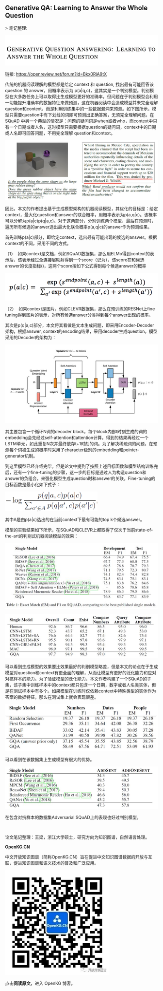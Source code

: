 
## Generative QA: Learning to Answer the Whole Question

&gt; 笔记整理: 

![](img/Generative-QA:-Learning-to-Answer-the-Whole-Question.md_1.png)

链接: https://openreview.net/forum?id=Bkx0RjA9tX



传统的机器阅读理解的模型都是给定 context 和 question, 找出最有可能回答该 question 的 answer，用概率表示为 p(a|q,c)，这其实是一个判别模型。判别模型在大多数任务上可以取得比生成模型更好的准确率，但问题在于判别模型会利用一切能提升准确率的数据特征来做预测，这在机器阅读中会造成模型并未完全理解question和context，而是利用训练集中的一些数据漏洞来预测。如下图所示，模型只需要question中有下划线的词即可预测出正确答案，无须完全理解问题。在 SQuAD 中另一个典型的情况是：问题的疑问词是when或者who，而context中只有一个日期或者人名，这时模型只需要根据question的疑问词，context中的日期或人名即可回答问题，不用完全理解 question和context。

![](img/Generative-QA:-Learning-to-Answer-the-Whole-Question.md_2.png)

因此，本文的作者提出基于生成模型架构的机器阅读模型，其优化的目标是：给定context，最大化question和answer的联合概率，用概率表示为p(a,q|c)。该概率可以分解为p(a|c)p(q|a,c)。对于这两部分，分别训练两个模型，最后在预测时，遍历所有候选的answer选出最大化联合概率p(a,q|c)的answer作为预测结果。

首先训练p(a|c)部分，即给定context，选出最有可能出现的候选的answer。根据context的不同，采用不同的方式。

（1）  如果context是文档，例如SQuAD数据集，那么用ELMo得到context的表示后，该表示经过全连接层映射得到一个score（记为），该score在和候选answer的长度指标()，这两个score按如下公式得到每个候选answer的概率

![](img/Generative-QA:-Learning-to-Answer-the-Whole-Question.md_3.png)



（2）  如果context是图片，例如CLEVR数据集，那么在预训练的RESNet上fine tuning得到图片的表示，对所有候选answer分类得到每个answer出现的概率。

其次是p(q|a,c)部分，本文将其看做是文本生成问题，即采用Encoder-Decoder架构，根据answer, context的encoding结果，采用decoder生成question。模型采用的Decoder的架构为：

![](img/Generative-QA:-Learning-to-Answer-the-Whole-Question.md_4.png)

其主要包含一个循环N词的decoder block，每个block内部t时刻生成的词的embedding会先经过self-attention和attention计算，得到的结果再经过一个LSTM单元，如此重复N次并最终依存t+1时刻的词。为了解决稀疏词的问题，在预测每个词被生成的概率时采用了character级别的embedding和pointer-generator机制。

到这里模型已经介绍完毕。但是论文中提到了按照上述目标函数和模型结构训练完后，还有一个fine-tuning的步骤，这一步的目标是通过人为构造question和answer的负组合，来强化模型生成question时和answer的关联。Fine-tuning的目标函数是最小化如下式子：

![](img/Generative-QA:-Learning-to-Answer-the-Whole-Question.md_5.png)

其中A是由p(a|c)选出的在当前context下最有可能的top k个候选answer。

模型的实验结果如下所示，在SQuAD和CLEVR上都取得了仅次于当前state-of-the-art的判别式机器阅读模型的效果：

![](img/Generative-QA:-Learning-to-Answer-the-Whole-Question.md_6.png)

![](img/Generative-QA:-Learning-to-Answer-the-Whole-Question.md_7.png)

可以看到生成模型的效果要比效果最好的判别模型略差，但是本文的论点在于生成模型对question和context有更全面的理解，从而让模型有更好的泛化能力和应对对抗样本的能力。为了验证模型的泛化能力，本文作者构建了一个SQuAD的子集，该子集中训练样本中的context都只包含一个日期，数字或者人名类实体，但是在测试样本中有多个。如果模型在训练时仅依赖context中特殊类型的实体作为答案的数据特征，那么在测试集上就会表现很差。

![](img/Generative-QA:-Learning-to-Answer-the-Whole-Question.md_8.png)

可以看到在该数据集上生成模型有很大的优势。

![](img/Generative-QA:-Learning-to-Answer-the-Whole-Question.md_9.png)

在包含对抗样本的数据集Adversarial SQuAD上的表现也好过判别模型。

 

论文笔记整理：王梁，浙江大学硕士，研究方向为知识图谱，自然语言处理。



**OpenKG.CN**



中文开放知识图谱（简称OpenKG.CN）旨在促进中文知识图谱数据的开放与互联，促进知识图谱和语义技术的普及和广泛应用。

![](img/Generative-QA:-Learning-to-Answer-the-Whole-Question.md_10.jpeg)

点击**阅读原文**，进入 OpenKG 博客。
